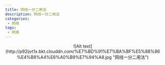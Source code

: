 ```yaml
---
title: 网线一分二用法
description: 网线一分二用法
categories:
 - 网络
tags:
 - 网络
---  
```

<div align=center>
![Alt text](http://p92ijvt1x.bkt.clouddn.com/%E7%BD%91%E7%BA%BF%E5%88%86%E4%B8%A4%E6%A0%B9%E7%94%A8.jpg "网线一分二用法")  
</div>
